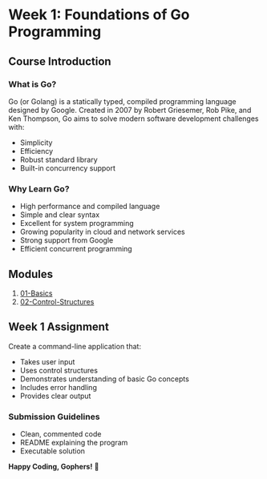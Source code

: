 # Week 1: Foundations of Go Programming

## Course Introduction

### What is Go?
Go (or Golang) is a statically typed, compiled programming language designed by Google. Created in 2007 by Robert Griesemer, Rob Pike, and Ken Thompson, Go aims to solve modern software development challenges with:
- Simplicity
- Efficiency
- Robust standard library
- Built-in concurrency support

### Why Learn Go?
- High performance and compiled language
- Simple and clear syntax
- Excellent for system programming
- Growing popularity in cloud and network services
- Strong support from Google
- Efficient concurrent programming

## Modules
1. [01-Basics](01-basics.md)
2. [02-Control-Structures](02-control-structures.md)

## Week 1 Assignment
Create a command-line application that:
- Takes user input
- Uses control structures
- Demonstrates understanding of basic Go concepts
- Includes error handling
- Provides clear output

### Submission Guidelines
- Clean, commented code
- README explaining the program
- Executable solution

**Happy Coding, Gophers!** 🚀